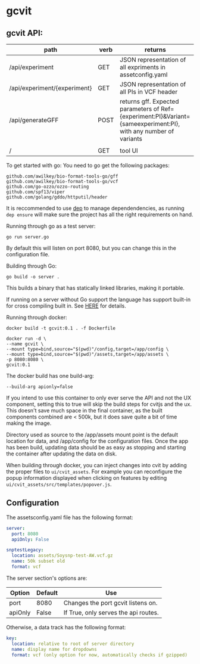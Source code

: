# gcvit

## gcvit API:

| path | verb | returns |
| ---- | ---- | ---- |
| /api/experiment| GET | JSON representation of all expriments in assetconfig.yaml |
| /api/experiment/{experiment} | GET | JSON representation of all PIs in VCF header |
| /api/generateGFF | POST | returns gff. Expected parameters of Ref={experiment:PI}&Variant={sameexperiment:PI}, with any number of variants |
| | | |
| / | GET | tool UI |


To get started with go:
You need to go get the following packages:

```
github.com/awilkey/bio-format-tools-go/gff 
github.com/awilkey/bio-format-tools-go/vcf
github.com/go-ozzo/ozzo-routing
github.com/spf13/viper
github.com/golang/gddo/httputil/header
```

It is reccommended to use [dep](https://golang.github.io/dep/) to manage dependendencies, as running `dep ensure` will make sure the project has all the right requirements on hand.

Running through go as a test server:

`go run server.go`

By default this will listen on port 8080, but you can
change this in the configuration file.

Building through Go:

`go build -o server .`

This builds a binary that has statically linked libraries, making it portable.

If running on a server without Go support the language has support built-in for cross compiling built in. See [HERE](https://golangcookbook.com/chapters/running/cross-compiling/)
for details.

Running through docker:
```
docker build -t gcvit:0.1 . -f Dockerfile

docker run -d \
--name gcvit \ 
--mount type=bind,source="$(pwd)"/config,target=/app/config \
--mount type=bind,source="$(pwd)"/assets,target=/app/assets \ 
-p 8080:8080 \
gcvit:0.1
```

The docker build has one build-arg:
```
--build-arg apionly=false
```
If you intend to use this container to only ever serve the API and not the UX component, setting this to true
will skip the build steps for cvitjs and the ux. This doesn't save much space in the final container, as the built components combined are < 500k, but it does save quite a bit of time making the image.

Directory used as source to the /app/assets mount point is the default location for data, and /app/config for the configuration files. 
Once the app has been build, updating data should be as easy as stopping and starting the container after updating the data on disk.

When building through docker, you can inject changes into cvit by adding the proper files to `ui/cvit_assets`. For example
you can reconfigure the popup information displayed when clicking on features by editing `ui/cvit_assets/src/templates/popover.js`.

## Configuration
The assetsconfig.yaml file has the following format:
```yaml
server:
  port: 8080
  apiOnly: False

snptestLegacy:
  location: assets/Soysnp-test-AW.vcf.gz
  name: 50k subset old
  format: vcf
```

The server section's options are:

| Option | Default | Use |
| ----- | ----- | ----- |
| port | 8080 | Changes the port gcvit listens on. |
| apiOnly | False | If True, only serves the api routes. |

Otherwise, a data track has the following format:

```yaml
key:
  location: relative to root of server directory
  name: display name for dropdowns
  format: vcf (only option for now, automatically checks if gzipped)
```

